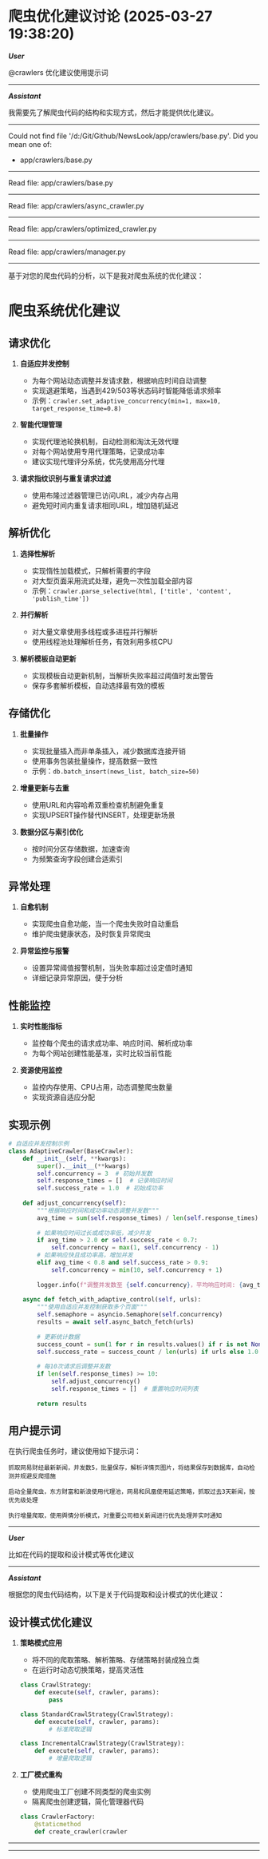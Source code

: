 <!-- Generated by SpecStory -->

# 爬虫优化建议讨论 (2025-03-27 19:38:20)

_**User**_

@crawlers 优化建议使用提示词

---

_**Assistant**_

我需要先了解爬虫代码的结构和实现方式，然后才能提供优化建议。

---

Could not find file '/d:/Git/Github/NewsLook/app/crawlers/base.py'. Did you mean one of:
- app/crawlers/base.py

---

Read file: app/crawlers/base.py

---

Read file: app/crawlers/async_crawler.py

---

Read file: app/crawlers/optimized_crawler.py

---

Read file: app/crawlers/manager.py

---

基于对您的爬虫代码的分析，以下是我对爬虫系统的优化建议：

# 爬虫系统优化建议

## 请求优化

1. **自适应并发控制**
   - 为每个网站动态调整并发请求数，根据响应时间自动调整
   - 实现退避策略，当遇到429/503等状态码时智能降低请求频率
   - 示例：`crawler.set_adaptive_concurrency(min=1, max=10, target_response_time=0.8)`

2. **智能代理管理**
   - 实现代理池轮换机制，自动检测和淘汰无效代理
   - 对每个网站使用专用代理策略，记录成功率
   - 建议实现代理评分系统，优先使用高分代理

3. **请求指纹识别与重复请求过滤**
   - 使用布隆过滤器管理已访问URL，减少内存占用
   - 避免短时间内重复请求相同URL，增加随机延迟

## 解析优化

1. **选择性解析**
   - 实现惰性加载模式，只解析需要的字段
   - 对大型页面采用流式处理，避免一次性加载全部内容
   - 示例：`crawler.parse_selective(html, ['title', 'content', 'publish_time'])`

2. **并行解析**
   - 对大量文章使用多线程或多进程并行解析
   - 使用线程池处理解析任务，有效利用多核CPU

3. **解析模板自动更新**
   - 实现模板自动更新机制，当解析失败率超过阈值时发出警告
   - 保存多套解析模板，自动选择最有效的模板

## 存储优化

1. **批量操作**
   - 实现批量插入而非单条插入，减少数据库连接开销
   - 使用事务包装批量操作，提高数据一致性
   - 示例：`db.batch_insert(news_list, batch_size=50)`

2. **增量更新与去重**
   - 使用URL和内容哈希双重检查机制避免重复
   - 实现UPSERT操作替代INSERT，处理更新场景

3. **数据分区与索引优化**
   - 按时间分区存储数据，加速查询
   - 为频繁查询字段创建合适索引

## 异常处理

1. **自愈机制**
   - 实现爬虫自愈功能，当一个爬虫失败时自动重启
   - 维护爬虫健康状态，及时恢复异常爬虫

2. **异常监控与报警**
   - 设置异常阈值报警机制，当失败率超过设定值时通知
   - 详细记录异常原因，便于分析

## 性能监控

1. **实时性能指标**
   - 监控每个爬虫的请求成功率、响应时间、解析成功率
   - 为每个网站创建性能基准，实时比较当前性能

2. **资源使用监控**
   - 监控内存使用、CPU占用，动态调整爬虫数量
   - 实现资源自适应分配

## 实现示例

```python
# 自适应并发控制示例
class AdaptiveCrawler(BaseCrawler):
    def __init__(self, **kwargs):
        super().__init__(**kwargs)
        self.concurrency = 3  # 初始并发数
        self.response_times = []  # 记录响应时间
        self.success_rate = 1.0  # 初始成功率
        
    def adjust_concurrency(self):
        """根据响应时间和成功率动态调整并发数"""
        avg_time = sum(self.response_times) / len(self.response_times) if self.response_times else 0.5
        
        # 如果响应时间过长或成功率低，减少并发
        if avg_time > 2.0 or self.success_rate < 0.7:
            self.concurrency = max(1, self.concurrency - 1)
        # 如果响应快且成功率高，增加并发
        elif avg_time < 0.8 and self.success_rate > 0.9:
            self.concurrency = min(10, self.concurrency + 1)
            
        logger.info(f"调整并发数至 {self.concurrency}，平均响应时间: {avg_time:.2f}s，成功率: {self.success_rate:.2f}")
        
    async def fetch_with_adaptive_control(self, urls):
        """使用自适应并发控制获取多个页面"""
        self.semaphore = asyncio.Semaphore(self.concurrency)
        results = await self.async_batch_fetch(urls)
        
        # 更新统计数据
        success_count = sum(1 for r in results.values() if r is not None)
        self.success_rate = success_count / len(urls) if urls else 1.0
        
        # 每10次请求后调整并发数
        if len(self.response_times) >= 10:
            self.adjust_concurrency()
            self.response_times = []  # 重置响应时间列表
            
        return results
```

## 用户提示词

在执行爬虫任务时，建议使用如下提示词：

```
抓取网易财经最新新闻，并发数5，批量保存，解析详情页图片，将结果保存到数据库，自动检测并规避反爬措施
```

```
启动全量爬虫，东方财富和新浪使用代理池，网易和凤凰使用延迟策略，抓取过去3天新闻，按优先级处理
```

```
执行增量爬取，使用舆情分析模式，对重要公司相关新闻进行优先处理并实时通知
```

---

_**User**_

比如在代码的提取和设计模式等优化建议

---

_**Assistant**_

根据您的爬虫代码结构，以下是关于代码提取和设计模式的优化建议：

## 设计模式优化建议

1. **策略模式应用**
   - 将不同的爬取策略、解析策略、存储策略封装成独立类
   - 在运行时动态切换策略，提高灵活性
   ```python
   class CrawlStrategy:
       def execute(self, crawler, params):
           pass
   
   class StandardCrawlStrategy(CrawlStrategy):
       def execute(self, crawler, params):
           # 标准爬取逻辑
   
   class IncrementalCrawlStrategy(CrawlStrategy):
       def execute(self, crawler, params):
           # 增量爬取逻辑
   ```

2. **工厂模式重构**
   - 使用爬虫工厂创建不同类型的爬虫实例
   - 隔离爬虫创建逻辑，简化管理器代码
   ```python
   class CrawlerFactory:
       @staticmethod
       def create_crawler(crawler

---



---

